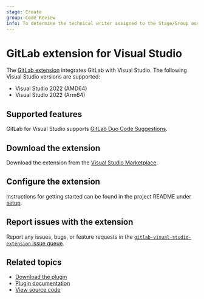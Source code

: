 ```yaml
---
stage: Create
group: Code Review
info: To determine the technical writer assigned to the Stage/Group associated with this page, see https://about.gitlab.com/handbook/product/ux/technical-writing/#assignments
---
```


# GitLab extension for Visual Studio

The [GitLab extension](https://marketplace.visualstudio.com/items?itemName=GitLab.GitLabExtensionForVisualStudio)
integrates GitLab with Visual Studio. The following Visual Studio versions are supported:

- Visual Studio 2022 (AMD64)
- Visual Studio 2022 (Arm64)

## Supported features

GitLab for Visual Studio supports [GitLab Duo Code Suggestions](../../user/project/repository/code_suggestions.md).

## Download the extension

Download the extension from the [Visual Studio Marketplace](https://marketplace.visualstudio.com/items?itemName=GitLab.GitLabExtensionForVisualStudio).

## Configure the extension

Instructions for getting started can be found in the project README under [setup](https://gitlab.com/gitlab-org/editor-extensions/gitlab-visual-studio-extension/#setup).

## Report issues with the extension

Report any issues, bugs, or feature requests in the
[`gitlab-visual-studio-extension` issue queue](https://gitlab.com/gitlab-org/editor-extensions/gitlab-visual-studio-extension/-/issues).

## Related topics

- [Download the plugin](https://marketplace.visualstudio.com/items?itemName=GitLab.GitLabExtensionForVisualStudio)
- [Plugin documentation](https://gitlab.com/gitlab-org/editor-extensions/gitlab-visual-studio-extension/-/blob/main/README.md)
- [View source code](https://gitlab.com/gitlab-org/editor-extensions/gitlab-visual-studio-extension)

